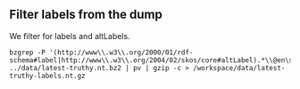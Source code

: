 ## Filter labels from the dump
We filter for labels and altLabels.

```
bzgrep -P '(http://www\\.w3\\.org/2000/01/rdf-schema#label|http://www\\.w3\\.org/2004/02/skos/core#altLabel).*\\@en\s+.' ../data/latest-truthy.nt.bz2 | pv | gzip -c > /workspace/data/latest-truthy-labels.nt.gz
```